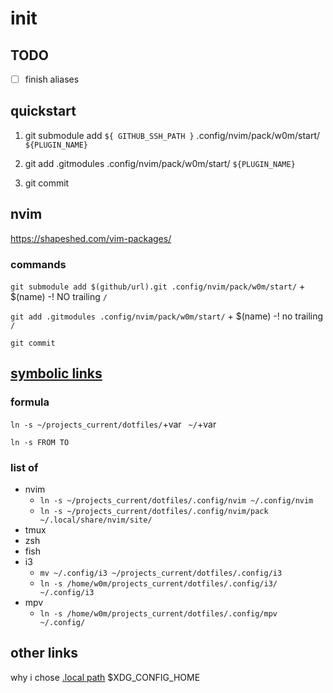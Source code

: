 # init

## TODO

- [ ] finish aliases

## quickstart

1. git submodule add `${ GITHUB_SSH_PATH }` .config/nvim/pack/w0m/start/ `${PLUGIN_NAME}`

2. git add .gitmodules .config/nvim/pack/w0m/start/ `${PLUGIN_NAME}`

3. git commit

## nvim

https://shapeshed.com/vim-packages/

### commands

`git submodule add $(github/url).git .config/nvim/pack/w0m/start/` + $(name) -! NO trailing `/`

`git add .gitmodules .config/nvim/pack/w0m/start/` + $(name) -! no trailing `/`
  
`git commit`


## [symbolic links](https://linuxize.com/post/how-to-create-symbolic-links-in-linux-using-the-ln-command/#creating-symlinks-to-a-directory)
### formula

`ln -s ~/projects_current/dotfiles/`+var ` ~/`+var

`ln -s FROM TO`

### list of 

- nvim
	- `ln -s ~/projects_current/dotfiles/.config/nvim ~/.config/nvim`
	- `ln -s ~/projects_current/dotfiles/.config/nvim/pack ~/.local/share/nvim/site/`
- tmux
- zsh
- fish
- i3
	- `mv ~/.config/i3 ~/projects_current/dotfiles/.config/i3`
	- `ln -s /home/w0m/projects_current/dotfiles/.config/i3/ ~/.config/i3`
- mpv
  - `ln -s /home/w0m/projects_current/dotfiles/.config/mpv ~/.config/`

## other links

why i chose [.local path](https://stackoverflow.com/questions/48700563/how-do-i-install-plugins-in-neovim-correctly)
$XDG_CONFIG_HOME
